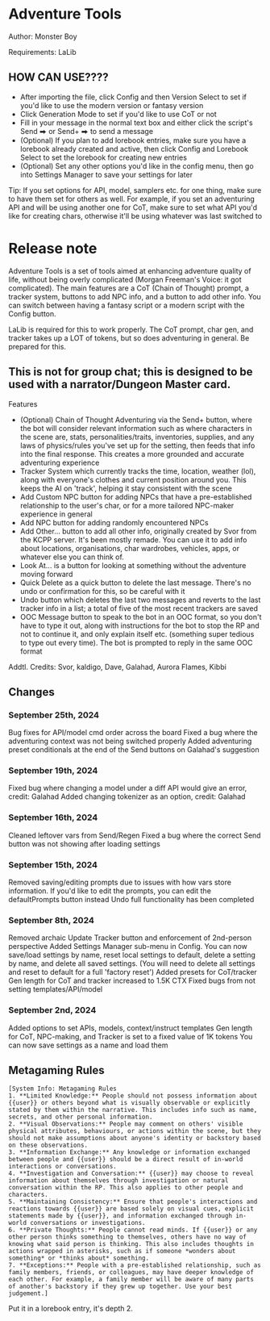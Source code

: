 # Adventure Tools

Author: Monster Boy

Requirements: LaLib

## HOW CAN USE????
- After importing the file, click Config and then Version Select to set if you'd like to use the modern version or fantasy version
- Click Generation Mode to set if you'd like to use CoT or not
- Fill in your message in the normal text box and either click the script's  Send ⮕ or  Send+ ⮕ to send a message
- (Optional) If you plan to add lorebook entries, make sure you have a lorebook already created and active, then click Config and Lorebook Select to set the lorebook for creating new entries
- (Optional) Set any other options you'd like in the config menu, then go into Settings Manager to save your settings for later

Tip: If you set options for API, model, samplers etc. for one thing, make sure to have them set for others as well. For example, if you set an adventuring API and will be using another one for CoT, make sure to set what API you'd like for creating chars, otherwise it'll be using whatever was last switched to

# Release note

Adventure Tools is a set of tools aimed at enhancing adventure quality of life, without being overly complicated (Morgan Freeman's Voice: it got complicated). The main features are a CoT (Chain of Thought) prompt, a tracker system, buttons to add NPC info, and a button to add other info. You can switch between having a fantasy script or a modern script with the Config button.

LaLib is required for this to work properly. The CoT prompt, char gen, and tracker takes up a LOT of tokens, but so does adventuring in general. Be prepared for this.

This is not for group chat; this is designed to be used with a narrator/Dungeon Master card.
---
Features
- (Optional) Chain of Thought Adventuring via the Send+ button, where the bot will consider relevant information such as where characters in the scene are, stats, personalities/traits, inventories, supplies, and any laws of physics/rules you've set up for the setting, then feeds that info into the final response. This creates a more grounded and accurate adventuring experience
- Tracker System which currently tracks the time, location, weather (lol), along with everyone's clothes and current position around you. This keeps the AI on 'track', helping it stay consistent with the scene
- Add Custom NPC button for adding NPCs that have a pre-established relationship to the user's char, or for a more tailored NPC-maker experience in general
- Add NPC button for adding randomly encountered NPCs
- Add Other... button to add all other info, originally created by Svor from the KCPP server. It's been mostly remade. You can use it to add info about locations, organisations, char wardrobes, vehicles, apps, or whatever else you can think of.
- Look At... is a button for looking at something without the adventure moving forward
- Quick Delete as a quick button to delete the last message. There's no undo or confirmation for this, so be careful with it
- Undo button which deletes the last two messages and reverts to the last tracker info in a list; a total of five of the most recent trackers are saved
- OOC Message button to speak to the bot in an OOC format, so you don't have to type it out, along with instructions for the bot to stop the RP and not to continue it, and only explain itself etc. (something super tedious to type out every time). The bot is prompted to reply in the same OOC format

Addtl. Credits: Svor, kaldigo, Dave, Galahad, Aurora Flames, Kibbi

## Changes

### September 25th, 2024
Bug fixes for API/model cmd order across the board
Fixed a bug where the adventuring context was not being switched properly
Added adventuring preset conditionals at the end of the Send buttons on Galahad's suggestion

### September 19th, 2024
Fixed bug where changing a model under a diff API would give an error, credit: Galahad
Added changing tokenizer as an option, credit: Galahad

### September 16th, 2024
Cleaned leftover vars from Send/Regen
Fixed a bug where the correct Send button was not showing after loading settings

### September 15th, 2024
Removed saving/editing prompts due to issues with how vars store information. If you'd like to edit the prompts, you can edit the defaultPrompts button instead
Undo full functionality has been completed

### September 8th, 2024
Removed archaic Update Tracker button and enforcement of 2nd-person perspective
Added Settings Manager sub-menu in Config. You can now save/load settings by name, reset local settings to default, delete a setting by name, and delete all saved settings. (You will need to delete all settings and reset to default for a full 'factory reset')
Added presets for CoT/tracker
Gen length for CoT and tracker increased to 1.5K CTX
Fixed bugs from not setting templates/API/model

### September 2nd, 2024
Added options to set APIs, models, context/instruct templates
Gen length for CoT, NPC-making, and Tracker is set to a fixed value of 1K tokens
You can now save settings as a name and load them
 
## Metagaming Rules

```
[System Info: Metagaming Rules
1. **Limited Knowledge:** People should not possess information about {{user}} or others beyond what is visually observable or explicitly stated by them within the narrative. This includes info such as name, secrets, and other personal information.
2. **Visual Observations:** People may comment on others' visible physical attributes, behaviours, or actions within the scene, but they should not make assumptions about anyone's identity or backstory based on these observations.
3. **Information Exchange:** Any knowledge or information exchanged between people and {{user}} should be a direct result of in-world interactions or conversations.
4. **Investigation and Conversation:** {{user}} may choose to reveal information about themselves through investigation or natural conversation within the RP. This also applies to other people and characters.
5. **Maintaining Consistency:** Ensure that people's interactions and reactions towards {{user}} are based solely on visual cues, explicit statements made by {{user}}, and information exchanged through in-world conversations or investigations.
6. **Private Thoughts:** People cannot read minds. If {{user}} or any other person thinks something to themselves, others have no way of knowing what said person is thinking. This also includes thoughts in actions wrapped in asterisks, such as if someone *wonders about something* or *thinks about* something.
7. **Exceptions:** People with a pre-established relationship, such as family members, friends, or colleagues, may have deeper knowledge of each other. For example, a family member will be aware of many parts of another's backstory if they grew up together. Use your best judgement.]
```

Put it in a lorebook entry, it's depth 2.